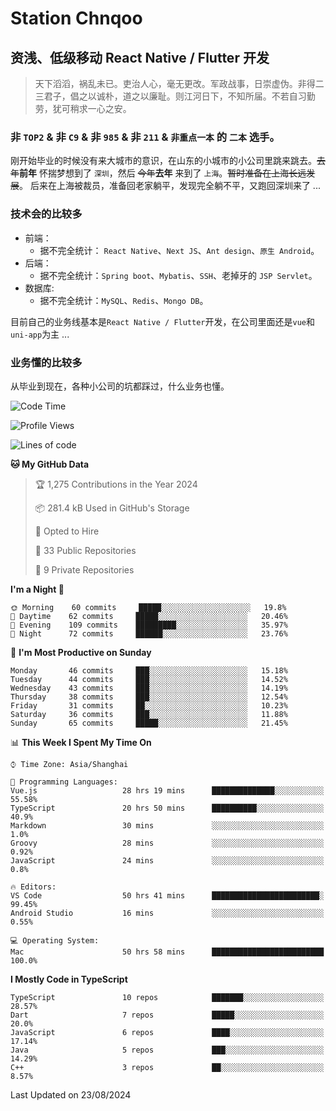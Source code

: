 # Station Chnqoo

## 资浅、低级移动 React Native / Flutter 开发

> 天下滔滔，祸乱未已。吏治人心，毫无更改。军政战事，日崇虚伪。非得二三君子，倡之以诚朴，道之以廉耻。则江河日下，不知所届。不若自习勤劳，犹可稍求一心之安。

### 非 `TOP2` & 非 `C9` & 非 `985` & 非 `211` & `非重点一本` 的 `二本` 选手。

刚开始毕业的时候没有来大城市的意识，在山东的小城市的小公司里跳来跳去。~~去年~~**前年** 怀揣梦想到了 `深圳`，然后 ~~今年~~**去年** 来到了 `上海`。~~暂时准备在上海长远发展~~。
后来在上海被裁员，准备回老家躺平，发现完全躺不平，又跑回深圳来了 ...

### 技术会的比较多

- 前端：
  - 据不完全统计： `React Native`、`Next JS`、`Ant design`、`原生 Android`。
- 后端：
  - 据不完全统计：`Spring boot`、`Mybatis`、`SSH`、老掉牙的 `JSP Servlet`。
- 数据库:
  - 据不完全统计：`MySQL`、`Redis`、`Mongo DB`。

目前自己的业务线基本是`React Native / Flutter`开发，在公司里面还是`vue`和`uni-app`为主 ...

### 业务懂的比较多

从毕业到现在，各种小公司的坑都踩过，什么业务也懂。

<!--START_SECTION:waka-->
![Code Time](http://img.shields.io/badge/Code%20Time-5%2C842%20hrs%2028%20mins-blue)

![Profile Views](http://img.shields.io/badge/Profile%20Views-12-blue)

![Lines of code](https://img.shields.io/badge/From%20Hello%20World%20I%27ve%20Written-273%20Thousand%20lines%20of%20code-blue)

**🐱 My GitHub Data** 

> 🏆 1,275 Contributions in the Year 2024
 > 
> 📦 281.4 kB Used in GitHub's Storage 
 > 
> 💼 Opted to Hire
 > 
> 📜 33 Public Repositories 
 > 
> 🔑 9 Private Repositories  
 > 
**I'm a Night 🦉** 

```text
🌞 Morning    60 commits     █████░░░░░░░░░░░░░░░░░░░░   19.8% 
🌆 Daytime    62 commits     █████░░░░░░░░░░░░░░░░░░░░   20.46% 
🌃 Evening    109 commits    █████████░░░░░░░░░░░░░░░░   35.97% 
🌙 Night      72 commits     ██████░░░░░░░░░░░░░░░░░░░   23.76%

```
📅 **I'm Most Productive on Sunday** 

```text
Monday       46 commits     ███░░░░░░░░░░░░░░░░░░░░░░   15.18% 
Tuesday      44 commits     ███░░░░░░░░░░░░░░░░░░░░░░   14.52% 
Wednesday    43 commits     ███░░░░░░░░░░░░░░░░░░░░░░   14.19% 
Thursday     38 commits     ███░░░░░░░░░░░░░░░░░░░░░░   12.54% 
Friday       31 commits     ██░░░░░░░░░░░░░░░░░░░░░░░   10.23% 
Saturday     36 commits     ███░░░░░░░░░░░░░░░░░░░░░░   11.88% 
Sunday       65 commits     █████░░░░░░░░░░░░░░░░░░░░   21.45%

```


📊 **This Week I Spent My Time On** 

```text
⌚︎ Time Zone: Asia/Shanghai

💬 Programming Languages: 
Vue.js                   28 hrs 19 mins      ██████████████░░░░░░░░░░░   55.58% 
TypeScript               20 hrs 50 mins      ██████████░░░░░░░░░░░░░░░   40.9% 
Markdown                 30 mins             ░░░░░░░░░░░░░░░░░░░░░░░░░   1.0% 
Groovy                   28 mins             ░░░░░░░░░░░░░░░░░░░░░░░░░   0.92% 
JavaScript               24 mins             ░░░░░░░░░░░░░░░░░░░░░░░░░   0.8%

🔥 Editors: 
VS Code                  50 hrs 41 mins      ████████████████████████░   99.45% 
Android Studio           16 mins             ░░░░░░░░░░░░░░░░░░░░░░░░░   0.55%

💻 Operating System: 
Mac                      50 hrs 58 mins      █████████████████████████   100.0%

```

**I Mostly Code in TypeScript** 

```text
TypeScript               10 repos            ███████░░░░░░░░░░░░░░░░░░   28.57% 
Dart                     7 repos             █████░░░░░░░░░░░░░░░░░░░░   20.0% 
JavaScript               6 repos             ████░░░░░░░░░░░░░░░░░░░░░   17.14% 
Java                     5 repos             ███░░░░░░░░░░░░░░░░░░░░░░   14.29% 
C++                      3 repos             ██░░░░░░░░░░░░░░░░░░░░░░░   8.57%

```



 Last Updated on 23/08/2024
<!--END_SECTION:waka-->

<!---
ChenqiaoStation/ChenqiaoStation is a ✨ special ✨ repository because its `README.md` (this file) appears on your GitHub profile.
You can click the Preview link to take a look at your changes.
--->
